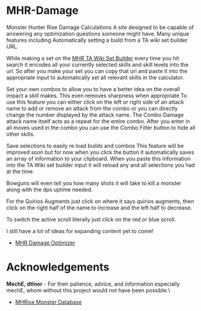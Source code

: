 # MHR-Damage
Monster Hunter Rise Damage Calculations
A site designed to be capable of answering any optimization questions someone might have. Many unique features including
Automatically setting a build from a TA wiki set builder URL.

While making a set on the [MHR TA Wiki Set Builder](https://mhrise.wiki-db.com/sim/?hl=en) every time you hit search it encodes all your currently selected skills and skill levels into the url.  So after you make your set you can copy that url and paste it into the appropriate input to automatically set all relevant skills in the calculator.

Set your own combos to allow you to have a better idea on the overall impact a skill makes. 
This even removes sharpness when appropriate
To use this feature you can either click on the left or right side of an attack name to add or remove an attack from the combo or you can directly change the number displayed by the attack name. The Combo Damage attack name itself acts as a repeat for the entire combo.
After you enter in all moves used in the combo you can use the Combo Filter button to hide all other skills. 

Save selections to easily re load builds and combos
This feature will be improved soon but for now when you click the button it automatically saves an array of information to your clipboard.  When you paste this information into the TA Wiki set builder input it will reload any and all selections you had at the time. 

Bowguns will even tell you how many shots it will take to kill a monster along with the dps uptime needed.

For the Quirios Augments just click on where it says quirios augments, then click on the right half of the name to increase and the left half to decrease. 

To switch the active scroll literally just click on the red or blue scroll.

I still have a lot of ideas for expanding content yet to come!

+ [MHR Damage Optimizer](https://stonesan101.github.io/MHR-Damage/)

# Acknowledgements
**MechE, dtlnor** - For their patience, advice, and information especially mechE, whom without this project would not have been possible.\

+ [MHRise Monster Database](https://github.com/wwylele/mhrice)
